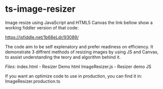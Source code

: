 # ts-image-resizer
Image resize using JavaScript and HTML5 Canvas
the link bellow show a working fiddler version of that code:

https://jsfiddle.net/1b68eLdr/93089/

The code aim to be self explenatory and prefer readiness on efficiency.
It demonstrate 3 diffrent methods of resizing images by using JS and Canvas, to assist understanding the teory and algorithm behind it.

*Files:*
index.html - Resizer Demo html
ImageResizer.js - Resizer demo JS

If you want an optimize code to use in production, you can find it in:
ImageResizer.production.ts
